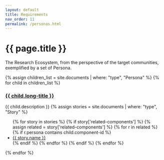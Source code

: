 ```yaml
---
layout: default
title: Requirements
nav_order: 11
permalink: /personas.html
---
```


# {{ page.title }}

The Research Ecosystem, from the perspective of the target communities, exemplified by a set of Persona.

{% assign children_list = site.documents | where: "type", "Persona" %}
{% for child in children_list %}
### <a href="{{ child.url | absolute_url }}">{{ child.long-title }}</a>
{{ child.description }}
{% assign stories = site.documents | where: "type", "Story" %}
<ul>
{% for story in stories %}
{% if story['related-components'] %}
{% assign related = story['related-components'] %}
{% for r in related %} 
  {% if r.persona contains child.component-id %}
<li> <a href="{{ story.url | absolute_url }}">{{ story.name }}</a></li>
  {% endif %}
{% endfor %}
{% endif %}
{% endfor %}
</ul>
{% endfor %}
